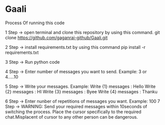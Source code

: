 # Gaali
Process Of running this code 

1 Step ->  open terminal and clone this repository by using this command.
           git clone https://github.com/gaganrai-github/Gaali.git
                    
2 Step -> install requirements.txt by using this command
           pip install -r requirements.txt

3 Step -> Run python code 

4 Step -> Enter number of messages you want to send.
          Example: 3 or 4.....10

5 Step -> Write your messages.
          Example:
             Write {1} messages : Hello
             Write {2} messages : HI
             Write {3} messages : Byee
             Write {4} messages : Thanku

6 Step -> Enter nunber of repetitions of messages you want.
          Example: 100 
7 Step -> WARNING: Send your required messages within 10seconds of switching the process.
                    Place the cursor specifically to the required chat.Misplacent of cursor to any other person can be dangerous.